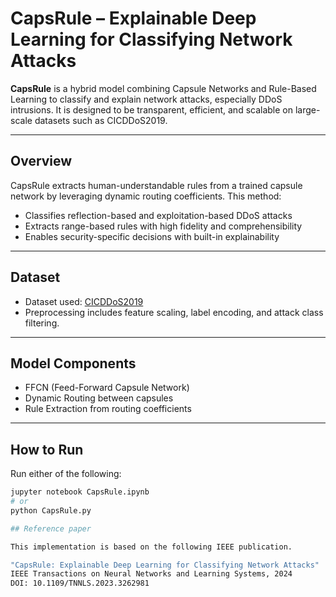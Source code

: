 # CapsRule – Explainable Deep Learning for Classifying Network Attacks

**CapsRule** is a hybrid model combining Capsule Networks and Rule-Based Learning to classify and explain network attacks, especially DDoS intrusions. It is designed to be transparent, efficient, and scalable on large-scale datasets such as CICDDoS2019.

---

## Overview

CapsRule extracts human-understandable rules from a trained capsule network by leveraging dynamic routing coefficients. This method:
- Classifies reflection-based and exploitation-based DDoS attacks
- Extracts range-based rules with high fidelity and comprehensibility
- Enables security-specific decisions with built-in explainability

---

## Dataset

- Dataset used: [CICDDoS2019](https://www.kaggle.com/datasets/dhoogla/cicddos2019)  
- Preprocessing includes feature scaling, label encoding, and attack class filtering.

---

## Model Components

- FFCN (Feed-Forward Capsule Network)
- Dynamic Routing between capsules
- Rule Extraction from routing coefficients

---

## How to Run

Run either of the following:

```bash
jupyter notebook CapsRule.ipynb
# or
python CapsRule.py

## Reference paper 

This implementation is based on the following IEEE publication.

"CapsRule: Explainable Deep Learning for Classifying Network Attacks"
IEEE Transactions on Neural Networks and Learning Systems, 2024
DOI: 10.1109/TNNLS.2023.3262981
